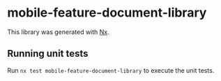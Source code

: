 # mobile-feature-document-library

This library was generated with [Nx](https://nx.dev).

## Running unit tests

Run `nx test mobile-feature-document-library` to execute the unit tests.
